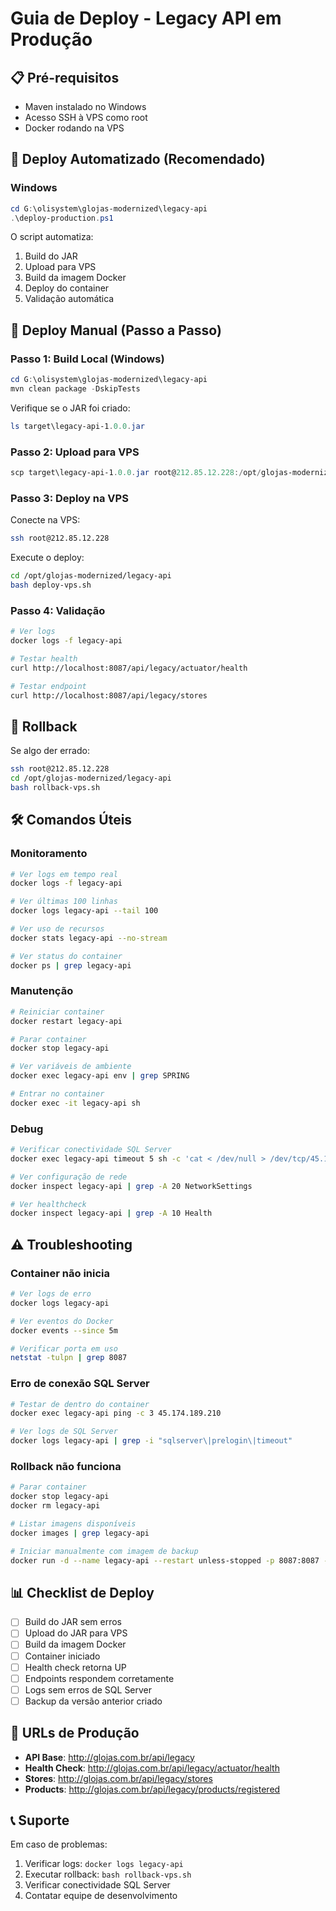 # Guia de Deploy - Legacy API em Produção

## 📋 Pré-requisitos

- Maven instalado no Windows
- Acesso SSH à VPS como root
- Docker rodando na VPS

## 🚀 Deploy Automatizado (Recomendado)

### Windows

```powershell
cd G:\olisystem\glojas-modernized\legacy-api
.\deploy-production.ps1
```

O script automatiza:
1. Build do JAR
2. Upload para VPS
3. Build da imagem Docker
4. Deploy do container
5. Validação automática

## 📝 Deploy Manual (Passo a Passo)

### Passo 1: Build Local (Windows)

```powershell
cd G:\olisystem\glojas-modernized\legacy-api
mvn clean package -DskipTests
```

Verifique se o JAR foi criado:
```powershell
ls target\legacy-api-1.0.0.jar
```

### Passo 2: Upload para VPS

```powershell
scp target\legacy-api-1.0.0.jar root@212.85.12.228:/opt/glojas-modernized/legacy-api/target/
```

### Passo 3: Deploy na VPS

Conecte na VPS:
```bash
ssh root@212.85.12.228
```

Execute o deploy:
```bash
cd /opt/glojas-modernized/legacy-api
bash deploy-vps.sh
```

### Passo 4: Validação

```bash
# Ver logs
docker logs -f legacy-api

# Testar health
curl http://localhost:8087/api/legacy/actuator/health

# Testar endpoint
curl http://localhost:8087/api/legacy/stores
```

## 🔄 Rollback

Se algo der errado:

```bash
ssh root@212.85.12.228
cd /opt/glojas-modernized/legacy-api
bash rollback-vps.sh
```

## 🛠️ Comandos Úteis

### Monitoramento

```bash
# Ver logs em tempo real
docker logs -f legacy-api

# Ver últimas 100 linhas
docker logs legacy-api --tail 100

# Ver uso de recursos
docker stats legacy-api --no-stream

# Ver status do container
docker ps | grep legacy-api
```

### Manutenção

```bash
# Reiniciar container
docker restart legacy-api

# Parar container
docker stop legacy-api

# Ver variáveis de ambiente
docker exec legacy-api env | grep SPRING

# Entrar no container
docker exec -it legacy-api sh
```

### Debug

```bash
# Verificar conectividade SQL Server
docker exec legacy-api timeout 5 sh -c 'cat < /dev/null > /dev/tcp/45.174.189.210/1433' && echo "OK" || echo "FALHOU"

# Ver configuração de rede
docker inspect legacy-api | grep -A 20 NetworkSettings

# Ver healthcheck
docker inspect legacy-api | grep -A 10 Health
```

## ⚠️ Troubleshooting

### Container não inicia

```bash
# Ver logs de erro
docker logs legacy-api

# Ver eventos do Docker
docker events --since 5m

# Verificar porta em uso
netstat -tulpn | grep 8087
```

### Erro de conexão SQL Server

```bash
# Testar de dentro do container
docker exec legacy-api ping -c 3 45.174.189.210

# Ver logs de SQL Server
docker logs legacy-api | grep -i "sqlserver\|prelogin\|timeout"
```

### Rollback não funciona

```bash
# Parar container
docker stop legacy-api
docker rm legacy-api

# Listar imagens disponíveis
docker images | grep legacy-api

# Iniciar manualmente com imagem de backup
docker run -d --name legacy-api --restart unless-stopped -p 8087:8087 -e SPRING_PROFILES_ACTIVE=prod legacy-api:backup
```

## 📊 Checklist de Deploy

- [ ] Build do JAR sem erros
- [ ] Upload do JAR para VPS
- [ ] Build da imagem Docker
- [ ] Container iniciado
- [ ] Health check retorna UP
- [ ] Endpoints respondem corretamente
- [ ] Logs sem erros de SQL Server
- [ ] Backup da versão anterior criado

## 🎯 URLs de Produção

- **API Base**: http://glojas.com.br/api/legacy
- **Health Check**: http://glojas.com.br/api/legacy/actuator/health
- **Stores**: http://glojas.com.br/api/legacy/stores
- **Products**: http://glojas.com.br/api/legacy/products/registered

## 📞 Suporte

Em caso de problemas:
1. Verificar logs: `docker logs legacy-api`
2. Executar rollback: `bash rollback-vps.sh`
3. Verificar conectividade SQL Server
4. Contatar equipe de desenvolvimento

